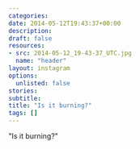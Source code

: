 ```yaml
---
categories:
date: 2014-05-12T19:43:37+00:00
description:
draft: false
resources:
- src: 2014-05-12_19-43-37_UTC.jpg
  name: "header"
layout: instagram
options:
  unlisted: false
stories:
subtitle:
title: "Is it burning?"
tags: []
---
```


"Is it burning?"
